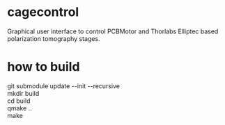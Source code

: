 # cagecontrol
Graphical user interface to control PCBMotor and Thorlabs Elliptec based polarization tomography stages.

# how to build
git submodule update --init --recursive  
mkdir build  
cd build  
qmake ..  
make  
